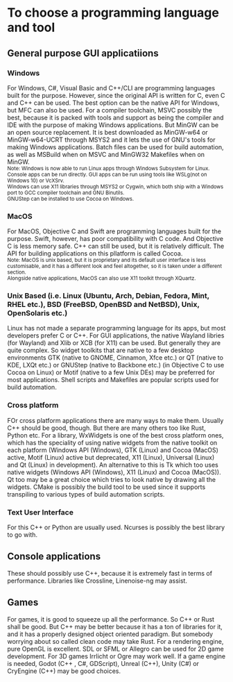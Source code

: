 # To choose a programming language and tool  
## General purpose GUI applicatiions  
### Windows  
For Windows, C#, Visual Basic and C++/CLI are programming languages built for the purpose. However, since the original API is written for C, even C and C++ can be used. The best option can be the native API for Windows, but MFC can also be used. For a compiler toolchain, MSVC possibly the best, because it is packed with tools and support as being the compiler and IDE with the purpose of making Windows applications. But MinGW can be an open source replacement. It is best downloaded as MinGW-w64 or MinGW-w64-UCRT through MSYS2 and it lets the use of GNU's tools for making Windows applications. Batch files can be used for build automation, as well as MSBuild when on MSVC and MinGW32 Makefiles when on MinGW.  
<sub>Note: Windows is now able to run Linux apps through Windows Subsystem for Linux. Console apps can be run directly. GUI apps can be run using tools like WSLg(not on Windows 10) or VcXSrv.<br>Windows can use X11 libraries through MSYS2 or Cygwin, which both ship with a Windows port to GCC compiler toolchain and GNU Binutils.<br>GNUStep can be installed to use Cocoa on Windows.</sub>  
### MacOS  
For MacOS, Objective C and Swift are programming languages built for the purpose. Swift, however, has poor compatibility with C code. And Objective C is less memory safe. C++ can still be used, but it is relatively difficult. The API for building applications on this pllatform is called Cocoa.  
<sub>Note: MacOS is unix based, but it is proprietary and its default user interface is less customisable, and it has a different look and feel altogether, so it is taken under a different section.<br>Alongside native applications, MacOS can also use X11 toolkit through XQuartz.</sub>  
### Unix Based (i.e. Linux (Ubuntu, Arch, Debian, Fedora, Mint, RHEL etc.), BSD (FreeBSD, OpenBSD and NetBSD), Unix, OpenSolaris etc.)  
Linux has not made a separate programming language for its apps, but most developers prefer C or C++. For GUI applications, the native Wayland libries (for Wayland) and Xlib or XCB (for X11) can be used. But generally they are quite complex. So widget toolkits that are native to a few desktop environments GTK (native to GNOME, Cinnamon, Xfce etc.) or QT (native to KDE, LXQt etc.) or GNUStep (native to Backbone etc.) (in Objective C to use Cocoa on Linux) or Motif (native to a few Unix DEs) may be preferred for most applications. Shell scripts and Makefiles are popular scripts used for build automation.  
### Cross platform  
FOr cross platform applications there are many ways to make them. Usually C++ should be good, though. But there are many others too like Rust, Python etc. For a library, WxWidgets is one of the best cross platform ones, which has the speciality of using native widgets from the native toolkit on each platform (Windows API (Windows), GTK (Linux) and Cocoa (MacOS) active, Motif (Linux) active but deprecated, X11 (Linux), Universal (Linux) and Qt (Linux) in development). An alternative to this is Tk which too uses native widgets (Windows API (Windows), X11 (Linux) and Cocoa (MacOS)). Qt too may be a great choice which tries to look native by drawing all the widgets. CMake is possibly the build tool to be used since it supports transpiling to various types of build automation scripts.  
### Text User Interface  
For this C++ or Python are usually used. Ncurses is possibly the best library to go with.  
## Console applications  
These should possibly use C++, because it is extremely fast in terms of performance. Libraries like Crossline, Linenoise-ng may assist.
## Games  
For games, it is good to squeeze up all the performance. So C++ or Rust shall be good. But C++ may be better because it has a ton of libraries for it, and it has a properly designed object oriented paradigm. But somebody worrying about so called clean code may take Rust. For a rendering engine, pure OpenGL is excellent. SDL or SFML or Allegro can be used for 2D game development. For 3D games Irrlicht or Ogre may work well. If a game engine is needed, Godot (C++
, C#, GDScript), Unreal (C++), Unity (C#) or CryEngine (C++) may be good choices.
